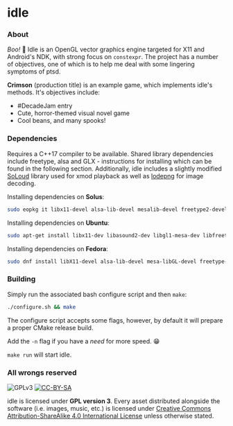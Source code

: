 # idle

### About

*Boo!* 👻
Idle is an OpenGL vector graphics engine targeted for X11 and Android's NDK, with strong focus on `constexpr`.
The project has a number of objectives, one of which is to help me deal with some lingering symptoms of ptsd.

**Crimson** (production title) is an example game, which implements idle's methods.
It's objectives include:

* #DecadeJam entry
* Cute, horror-themed visual novel game
* Cool beans, and many spooks!

### Dependencies

Requires a C++17 compiler to be available.
Shared library dependencies include freetype, alsa and GLX - instructions for installing which can be found in the following section.
Additionally, idle includes a slightly modified [SoLoud](http://sol.gfxile.net/soloud/) library used for xmod playback as well as [lodepng](https://github.com/lvandeve/lodepng) for image decoding.

Installing dependencies on **Solus**:
```sh
sudo eopkg it libx11-devel alsa-lib-devel mesalib-devel freetype2-devel zlib-devel
```

Installing dependencies on **Ubuntu**:
```sh
sudo apt-get install libx11-dev libasound2-dev libgl1-mesa-dev libfreetype6-dev libz-dev
```

Installing dependencies on **Fedora**:
```sh
sudo dnf install libX11-devel alsa-lib-devel mesa-libGL-devel freetype-devel zlib-devel
```

### Building

Simply run the associated bash configure script and then `make`:
```sh
./configure.sh && make
```

The configure script accepts some flags, however, by default it will prepare a proper CMake release build.

Add the `-n` flag if you have a *need* for more speed. 😁

`make run` will start idle.

### All wrongs reserved

![GPLv3](https://www.gnu.org/graphics/gplv3-88x31.png) [![CC-BY-SA](https://i.creativecommons.org/l/by-sa/4.0/88x31.png)](http://creativecommons.org/licenses/by-sa/4.0/)

idle is licensed under **GPL version 3**.
Every asset distributed alongside the software (i.e. images, music, etc.) is licensed under [Creative Commons Attribution-ShareAlike 4.0 International License](http://creativecommons.org/licenses/by-sa/4.0/) unless otherwise stated.

